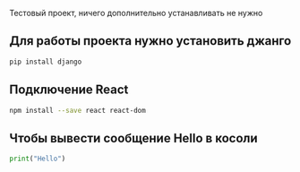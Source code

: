 Тестовый проект, ничего дополнительно устанавливать не нужно

## Для работы проекта нужно установить джанго
```bash
pip install django
```

## Подключение React
```bash
npm install --save react react-dom
```

## Чтобы вывести сообщение Hello в косоли
```python
print("Hello")
```
